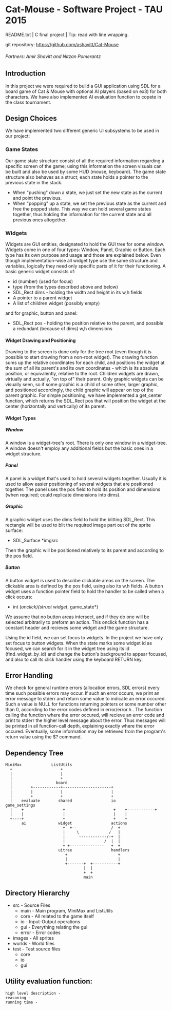 # Cat-Mouse - Software Project - TAU 2015
README.txt | C final project | Tip: read with line wrapping.

git repository: https://github.com/ashavitt/Cat-Mouse
###### Partners: Amir Shavitt and Nitzan Pomerantz

## Introduction
In this project we were required to build a GUI application using SDL for a board game of Cat & Mouse with optional AI players (based on ex3) for both characters. We have also implemented AI evaluation function to copete in the class tournament.

## Design Choices
We have implemented two different generic UI subsystems to be used in our project:
### Game States
Our game state structure consist of all the required information regarding a specific screen of the game; using this information the screen visuals can be built and also be used by some HUD (mouse, keyboard).
The game state structure also behaves as a struct; each state holds a pointer to the previous state in the stack.
- When "pushing" down a state, we just set the new state as the current and point the previous.
- When "popping" up a state, we set the previous state as the current and free the popped state.
This way we can hold several game states together, thus holding the information for the current state and all previous ones altogether.

### Widgets
Widgets are GUI entities, designated to hold the GUI tree for some window.
Widgets come in one of four types: Window, Panel, Graphic or Button. Each type has its own purpose and usage and those are explained below.
Even though implementation-wise all widget type use the same structure and variables, logically they need only specific parts of it for their functioning.
A basic generic widget consists of:
- id (number) (used for focus)
- type (from the types described above and below)
- SDL_Rect dims - holding the width and height in its w,h fields
- A pointer to a parent widget
- A list of children widget (possibly empty)

and for graphic, button and panel:
- SDL_Rect pos - holding the position relative to the parent, and possible a redundant (because of dims) w,h dimensions

#### Widget Drawing and Positioning
Drawing to the screen is done only for the tree root (even though it is possible to start drawing from a non-root widget).
The drawing function sums up the relative coordinates for each child, and positions the widget at the sum of all its parent's and its own coordinates - which is its absolute position, or equivalently, relative to the root.
Children widgets are drawn, virtually and actually, "on top of" their parent. Only graphic widgets can be visually seen, so if some graphic is a child of some other, larger graphic, and positioned accordingly, the child graphic will appear on top of the parent graphic.
For simple positioning, we have implemented a get_center function, which returns the SDL_Rect pos that will position the widget at the center (horizontally and vertically) of its parent. 
#### Widget Types
##### Window
A window is a widget-tree's root. There is only one window in a widget-tree. A window doesn't employ any additional fields but the basic ones in a widget structure.
##### Panel
A panel is a widget that's used to hold several widgets together. Usually it is used to allow easier positioning of several widgets that are positioned together. The panel uses the pos field to hold its position and dimensions (when required; could replicate dimensions into dims). 
##### Graphic
A graphic widget uses the dims field to hold the blitting SDL_Rect. This rectangle will be used to blit the required image part out of the sprite surface:
- SDL_Surface *imgsrc

Then the graphic will be positioned relatively to its parent and according to the pos field.
##### Button
A button widget is used to describe clickable areas on the screen. The clickable area is defined by the pos field, using also its w,h fields. A button widget uses a function pointer field to hold the handler to be called when a click occurs:
- int (*onclick)(struct widget*, game_state*)

We assume that no button areas intersect, and if they do one will be selected arbitrarily to preform an action.
This onclick function has a constant header and recieves some widget and the game structure.

Using the id field, we can set focus to widgets. In the project we have only set focus to button widgets. When the state marks some widget id as focused, we can search for it in the widget tree using its id (find_widget_by_id) and change the button's background to appear focused, and also to call its click handler using the keyboard RETURN key.
## Error Handling
We check for general runtime errors (allocation errors, SDL errors) every time such possible errors may occur. If such an error occurs, we print an error message to stderr and return some value to indicate an error occured. Such a value is NULL for functions returning pointers or some number other than 0, according to the error codes defined in error/error.h . The function calling the function where the error occured, will recieve an error code and print to stderr the higher level message about the error. Thus messages will be printed in all function-call depth, explaining exactly where the error occured. Eventually, some information may be retrieved from the program's return value using the $? command.
## Dependency Tree
```
MiniMax             ListUtils                                            
  +                     +                                                
  |                     |                                                
  |                     +                                                
  |                   board                                              
  |        +------------+---------------------+                          
  |        |            |                     |                          
  |        +            +                     +                          
  |    evaluate        shared                 io            game_settings
  |    +                 +                     +    +------------+       
  |    |                 |                     |    |                    
  +----+                 +                     +    +                    
       ai              widget                 actions                    
                         +  +--               /  +                       
                         |     \             /   |                       
                         |      ------------/-+  |                       
                         |                 /  |  |                       
                         + +---------------   +  +                       
                       uitree                 handlers                   
                          +                      +                       
                          |                      |                       
                          +-------+  +-----------+                       
                                  |  |                                   
                                  +  +                                   
                                  main                                   
```

## Directory Hierarchy
- src - Source Files
  - main - Main program, MiniMax and ListUtils
  - core - All related to the game itself
  - io - Input-Output operations
  - gui - Everything relating the gui
  - error - Error codes
- images - All sprites
- worlds - World files
- test - Test source files
  - core
  - io  
  - gui
  
## Utility evaluation function:
	high level description - 
	reasoning -
	running time - 
